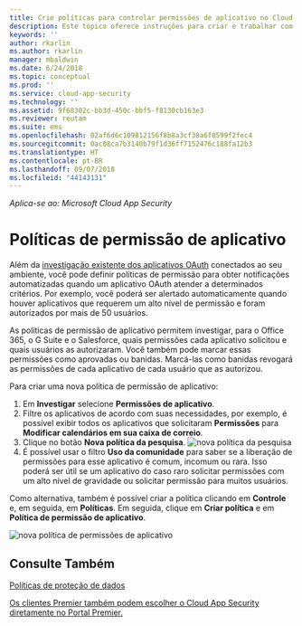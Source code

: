 ```yaml
---
title: Crie políticas para controlar permissões de aplicativo no Cloud App Security | Microsoft Docs
description: Este tópico oferece instruções para criar e trabalhar com políticas de permissão de aplicativo no Microsoft Cloud App Security.
keywords: ''
author: rkarlin
ms.author: rkarlin
manager: mbaldwin
ms.date: 6/24/2018
ms.topic: conceptual
ms.prod: ''
ms.service: cloud-app-security
ms.technology: ''
ms.assetid: 9f68302c-bb3d-450c-bbf5-f8130cb163e3
ms.reviewer: reutam
ms.suite: ems
ms.openlocfilehash: 02af6d6c109812156f8b8a3cf38a6f0599f2fec4
ms.sourcegitcommit: 0ac08ca7b3140b79f1d36ff7152476c188fa12b3
ms.translationtype: HT
ms.contentlocale: pt-BR
ms.lasthandoff: 09/07/2018
ms.locfileid: "44143131"
---
```

*Aplica-se ao: Microsoft Cloud App Security*


# <a name="app-permission-policies"></a>Políticas de permissão de aplicativo

Além da [investigação existente dos aplicativos OAuth](manage-app-permissions.md) conectados ao seu ambiente, você pode definir políticas de permissão para obter notificações automatizadas quando um aplicativo OAuth atender a determinados critérios. Por exemplo, você poderá ser alertado automaticamente quando houver aplicativos que requerem um alto nível de permissão e foram autorizados por mais de 50 usuários. 

As políticas de permissão de aplicativo permitem investigar, para o Office 365, o G Suite e o Salesforce, quais permissões cada aplicativo solicitou e quais usuários as autorizaram. Você também pode marcar essas permissões como aprovadas ou banidas. Marcá-las como banidas revogará as permissões de cada aplicativo de cada usuário que as autorizou. 

Para criar uma nova política de permissão de aplicativo:
1. Em **Investigar** selecione **Permissões de aplicativo**.
2. Filtre os aplicativos de acordo com suas necessidades, por exemplo, é possível exibir todos os aplicativos que solicitaram **Permissões** para **Modificar calendários em sua caixa de correio**.
3. Clique no botão **Nova política da pesquisa**. 
    ![nova política da pesquisa](./media/app-permissions-filter.png)
4. É possível usar o filtro **Uso da comunidade** para saber se a liberação de permissões para esse aplicativo é comum, incomum ou rara. Isso poderá ser útil se um aplicativo do caso raro solicitar permissões com um alto nível de gravidade ou solicitar permissão para muitos usuários. 

Como alternativa, também é possível criar a política clicando em **Controle** e, em seguida, em **Políticas**. Em seguida, clique em **Criar política** e em **Política de permissão de aplicativo**.

  
   ![nova política de permissões de aplicativo](./media/app-permissions-policy.png)



  ## <a name="see-also"></a>Consulte Também  
  [Políticas de proteção de dados](data-protection-policies.md)   

[Os clientes Premier também podem escolher o Cloud App Security diretamente no Portal Premier.](https://premier.microsoft.com/)  
  
  